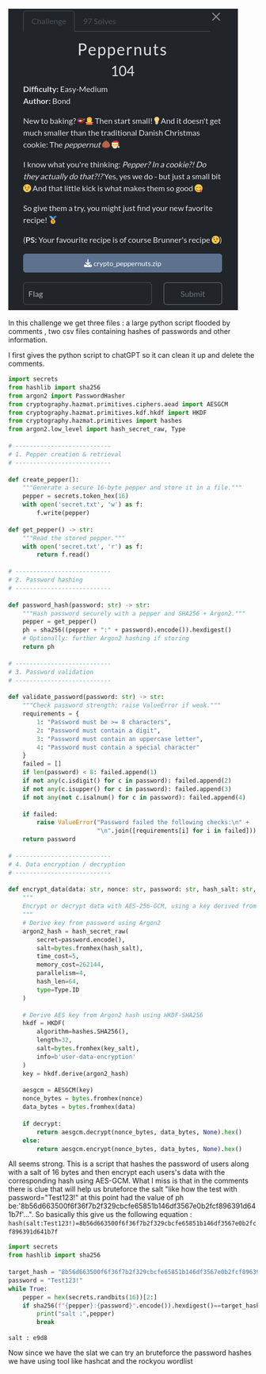 ![image](./peppernuts.png)

In this challenge we get three files : a large python script flooded by comments , two csv files containing hashes of passwords and other information.

I first gives the python script to chatGPT so it can clean it up and delete the comments.

```py
import secrets
from hashlib import sha256
from argon2 import PasswordHasher
from cryptography.hazmat.primitives.ciphers.aead import AESGCM
from cryptography.hazmat.primitives.kdf.hkdf import HKDF
from cryptography.hazmat.primitives import hashes
from argon2.low_level import hash_secret_raw, Type

# ---------------------------
# 1. Pepper creation & retrieval
# ---------------------------

def create_pepper():
    """Generate a secure 16-byte pepper and store it in a file."""
    pepper = secrets.token_hex(16)
    with open('secret.txt', 'w') as f:
        f.write(pepper)

def get_pepper() -> str:
    """Read the stored pepper."""
    with open('secret.txt', 'r') as f:
        return f.read()

# ---------------------------
# 2. Password hashing
# ---------------------------

def password_hash(password: str) -> str:
    """Hash password securely with a pepper and SHA256 + Argon2."""
    pepper = get_pepper()
    ph = sha256((pepper + ":" + password).encode()).hexdigest()
    # Optionally: further Argon2 hashing if storing
    return ph

# ---------------------------
# 3. Password validation
# ---------------------------

def validate_password(password: str) -> str:
    """Check password strength; raise ValueError if weak."""
    requirements = {
        1: "Password must be >= 8 characters",
        2: "Password must contain a digit",
        3: "Password must contain an uppercase letter",
        4: "Password must contain a special character"
    }
    failed = []
    if len(password) < 8: failed.append(1)
    if not any(c.isdigit() for c in password): failed.append(2)
    if not any(c.isupper() for c in password): failed.append(3)
    if not any(not c.isalnum() for c in password): failed.append(4)

    if failed:
        raise ValueError("Password failed the following checks:\n" +
                         "\n".join([requirements[i] for i in failed]))
    return password

# ---------------------------
# 4. Data encryption / decryption
# ---------------------------

def encrypt_data(data: str, nonce: str, password: str, hash_salt: str, key_salt: str, decrypt=False) -> str:
    """
    Encrypt or decrypt data with AES-256-GCM, using a key derived from password + salts.
    """
    # Derive key from password using Argon2
    argon2_hash = hash_secret_raw(
        secret=password.encode(),
        salt=bytes.fromhex(hash_salt),
        time_cost=5,
        memory_cost=262144,
        parallelism=4,
        hash_len=64,
        type=Type.ID
    )

    # Derive AES key from Argon2 hash using HKDF-SHA256
    hkdf = HKDF(
        algorithm=hashes.SHA256(),
        length=32,
        salt=bytes.fromhex(key_salt),
        info=b'user-data-encryption'
    )
    key = hkdf.derive(argon2_hash)

    aesgcm = AESGCM(key)
    nonce_bytes = bytes.fromhex(nonce)
    data_bytes = bytes.fromhex(data)

    if decrypt:
        return aesgcm.decrypt(nonce_bytes, data_bytes, None).hex()
    else:
        return aesgcm.encrypt(nonce_bytes, data_bytes, None).hex()

```
All seems strong. This is a script that hashes the password of users along with a salt of 16 bytes and then encrypt each users's data with the corresponding hash using AES-GCM. What I miss is that in the comments there is clue that will help us bruteforce the salt  "like how the test with password="Test123!" at this point had the value of ph be:'8b56d663500f6f36f7b2f329cbcfe65851b146df3567e0b2fcf896391d641b7f'...". So basically this give us the following equation : `hash(salt:Test123!)=8b56d663500f6f36f7b2f329cbcfe65851b146df3567e0b2fcf896391d641b7f` 


```py
import secrets
from hashlib import sha256

target_hash = "8b56d663500f6f36f7b2f329cbcfe65851b146df3567e0b2fcf896391d641b7f"
password = "Test123!"
while True:
    pepper = hex(secrets.randbits(16))[2:]
    if sha256(f"{pepper}:{password}".encode()).hexdigest()==target_hash:
        print("salt :",pepper)
        break
```
`salt : e9d8`

Now since we have the slat we can try an bruteforce the password hashes we have using tool like hashcat and the rockyou wordlist

